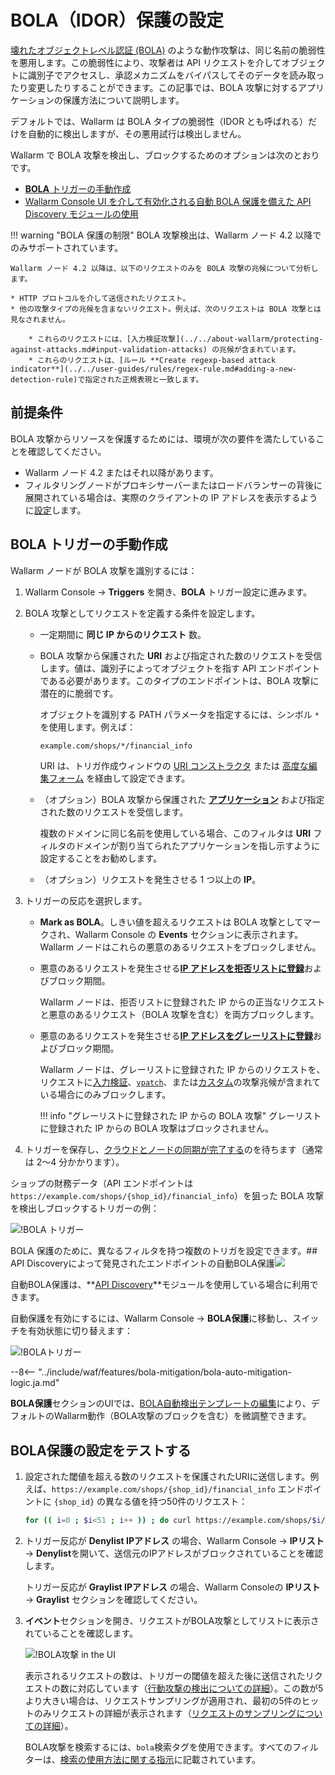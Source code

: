 [variability-in-endpoints-docs]:       ../../about-wallarm/api-discovery.md#variability-in-endpoints
[changes-in-api-docs]:       ../../user-guides/api-discovery.md#tracking-changes-in-api
[bola-protection-for-endpoints-docs]:  ../../about-wallarm/api-discovery.md#automatic-bola-protection

# BOLA（IDOR）保護の設定

[壊れたオブジェクトレベル認証 (BOLA)](../../attacks-vulns-list.md#broken-object-level-authorization-bola) のような動作攻撃は、同じ名前の脆弱性を悪用します。この脆弱性により、攻撃者は API リクエストを介してオブジェクトに識別子でアクセスし、承認メカニズムをバイパスしてそのデータを読み取ったり変更したりすることができます。この記事では、BOLA 攻撃に対するアプリケーションの保護方法について説明します。

デフォルトでは、Wallarm は BOLA タイプの脆弱性（IDOR とも呼ばれる）だけを自動的に検出しますが、その悪用試行は検出しません。

Wallarm で BOLA 攻撃を検出し、ブロックするためのオプションは次のとおりです。

* [**BOLA** トリガーの手動作成](#manual-creation-of-bola-trigger)
* [Wallarm Console UI を介して有効化される自動 BOLA 保護を備えた API Discovery モジュールの使用](#automatic-bola-protection-for-endpoints-discovered-by-api-discovery)

!!! warning "BOLA 保護の制限"
    BOLA 攻撃検出は、Wallarm ノード 4.2 以降でのみサポートされています。

    Wallarm ノード 4.2 以降は、以下のリクエストのみを BOLA 攻撃の兆候について分析します。
    
    * HTTP プロトコルを介して送信されたリクエスト。
    * 他の攻撃タイプの兆候を含まないリクエスト。例えば、次のリクエストは BOLA 攻撃とは見なされません。

        * これらのリクエストには、[入力検証攻撃](../../about-wallarm/protecting-against-attacks.md#input-validation-attacks) の兆候が含まれています。
        * これらのリクエストは、[ルール **Create regexp-based attack indicator**](../../user-guides/rules/regex-rule.md#adding-a-new-detection-rule)で指定された正規表現と一致します。

## 前提条件

BOLA 攻撃からリソースを保護するためには、環境が次の要件を満たしていることを確認してください。

* Wallarm ノード 4.2 またはそれ以降があります。
* フィルタリングノードがプロキシサーバーまたはロードバランサーの背後に展開されている場合は、実際のクライアントの IP アドレスを表示するように[設定](../using-proxy-or-balancer-en.md)します。

## BOLA トリガーの手動作成

Wallarm ノードが BOLA 攻撃を識別するには：

1. Wallarm Console → **Triggers** を開き、**BOLA** トリガー設定に進みます。
1. BOLA 攻撃としてリクエストを定義する条件を設定します。

    * 一定期間に **同じ IP からのリクエスト** 数。
    * BOLA 攻撃から保護された **URI** および指定された数のリクエストを受信します。値は、識別子によってオブジェクトを指す API エンドポイントである必要があります。このタイプのエンドポイントは、BOLA 攻撃に潜在的に脆弱です。
    
        オブジェクトを識別する PATH パラメータを指定するには、シンボル `*` を使用します。例えば：

        ```bash
        example.com/shops/*/financial_info
        ```

        URI は、トリガ作成ウィンドウの [URI コンストラクタ](../../user-guides/rules/add-rule.md#uri-constructor) または [高度な編集フォーム](../../user-guides/rules/add-rule.md#advanced-edit-form) を経由して設定できます。

    * （オプション）BOLA 攻撃から保護された [**アプリケーション**](../../user-guides/settings/applications.md) および指定された数のリクエストを受信します。

        複数のドメインに同じ名前を使用している場合、このフィルタは **URI** フィルタのドメインが割り当てられたアプリケーションを指し示すように設定することをお勧めします。

    * （オプション）リクエストを発生させる 1 つ以上の **IP**。
1. トリガーの反応を選択します。

    * **Mark as BOLA**。しきい値を超えるリクエストは BOLA 攻撃としてマークされ、Wallarm Console の **Events** セクションに表示されます。Wallarm ノードはこれらの悪意のあるリクエストをブロックしません。
    * 悪意のあるリクエストを発生させる[**IP アドレスを拒否リストに登録**](../../user-guides/ip-lists/denylist.md)およびブロック期間。
    
        Wallarm ノードは、拒否リストに登録された IP からの正当なリクエストと悪意のあるリクエスト（BOLA 攻撃を含む）を両方ブロックします。
    
    * 悪意のあるリクエストを発生させる[**IP アドレスをグレーリストに登録**](../../user-guides/ip-lists/graylist.md)およびブロック期間。
    
        Wallarm ノードは、グレーリストに登録された IP からのリクエストを、リクエストに[入力検証](../../about-wallarm/protecting-against-attacks.md#input-validation-attacks)、[`vpatch`](../../user-guides/rules/vpatch-rule.md)、または[カスタム](../../user-guides/rules/regex-rule.md)の攻撃兆候が含まれている場合にのみブロックします。
        
        !!! info "グレーリストに登録された IP からの BOLA 攻撃"
            グレーリストに登録された IP からの BOLA 攻撃はブロックされません。
1. トリガーを保存し、[クラウドとノードの同期が完了する](../configure-cloud-node-synchronization-en.md)のを待ちます（通常は 2〜4 分かかります）。

ショップの財務データ（API エンドポイントは `https://example.com/shops/{shop_id}/financial_info`）を狙った BOLA 攻撃を検出しブロックするトリガーの例：

![!BOLA トリガー](../../images/user-guides/triggers/trigger-example7.png)

BOLA 保護のために、異なるフィルタを持つ複数のトリガを設定できます。## API Discoveryによって発見されたエンドポイントの自動BOLA保護<a href="../../../about-wallarm/subscription-plans/#subscription-plans"><img src="../../../images/api-security-tag.svg" style="border: none;"></a>

自動BOLA保護は、**[API Discovery](../../about-wallarm/api-discovery.md)**モジュールを使用している場合に利用できます。

自動保護を有効にするには、Wallarm Console → **BOLA保護**に移動し、スイッチを有効状態に切り替えます：

![!BOLAトリガー](../../images/user-guides/bola-protection/trigger-enabled-state.png)

--8<-- "../include/waf/features/bola-mitigation/bola-auto-mitigation-logic.ja.md"

**BOLA保護**セクションのUIでは、[BOLA自動検出テンプレートの編集](../../user-guides/bola-protection.md)により、デフォルトのWallarm動作（BOLA攻撃のブロックを含む）を微調整できます。

## BOLA保護の設定をテストする

1. 設定された閾値を超える数のリクエストを保護されたURIに送信します。例えば、`https://example.com/shops/{shop_id}/financial_info` エンドポイントに `{shop_id}` の異なる値を持つ50件のリクエスト：

    ```bash
    for (( i=0 ; $i<51 ; i++ )) ; do curl https://example.com/shops/$i/financial_info ; done
    ```
1. トリガー反応が **Denylist IPアドレス** の場合、Wallarm Console → **IPリスト** → **Denylist**を開いて、送信元のIPアドレスがブロックされていることを確認します。

    トリガー反応が **Graylist IPアドレス** の場合、Wallarm Consoleの **IPリスト** → **Graylist** セクションを確認してください。
1. **イベント**セクションを開き、リクエストがBOLA攻撃としてリストに表示されていることを確認します。

    ![!BOLA攻撃 in the UI](../../images/user-guides/events/bola-attack.png)

    表示されるリクエストの数は、トリガーの閾値を超えた後に送信されたリクエストの数に対応しています（[行動攻撃の検出についての詳細](../../about-wallarm/protecting-against-attacks.md#behavioral-attacks)）。この数が5より大きい場合は、リクエストサンプリングが適用され、最初の5件のヒットのみリクエストの詳細が表示されます（[リクエストのサンプリングについての詳細](../../user-guides/events/analyze-attack.md#sampling-of-hits)）。

    BOLA攻撃を検索するには、`bola`検索タグを使用できます。すべてのフィルターは、[検索の使用方法に関する指示](../../user-guides/search-and-filters/use-search.md)に記載されています。
